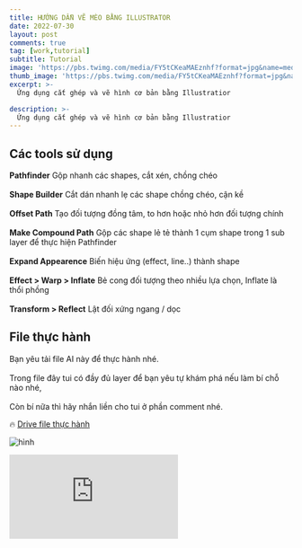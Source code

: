 ```yaml
---
title: HƯỚNG DẪN VẼ MÈO BẰNG ILLUSTRATOR 
date: 2022-07-30
layout: post
comments: true
tag: [work,tutorial]
subtitle: Tutorial
image: 'https://pbs.twimg.com/media/FY5tCKeaMAEznhf?format=jpg&name=medium'
thumb_image: 'https://pbs.twimg.com/media/FY5tCKeaMAEznhf?format=jpg&name=medium'
excerpt: >-
  Ứng dụng cắt ghép và vẽ hình cơ bản bằng Illustratior

description: >-
  Ứng dụng cắt ghép và vẽ hình cơ bản bằng Illustratior
---
```


## Các tools sử dụng 

**Pathfinder** Gộp nhanh các shapes, cắt xén, chồng chéo<br>   
**Shape Builder** Cắt dán nhanh lẹ các shape chồng chéo, cận kề<br>   
**Offset Path** Tạo đối tượng đồng tâm, to hơn hoặc nhỏ hơn đối tượng chính<br>   
**Make Compound Path** Gộp các shape lẻ tẻ thành 1 cụm shape trong 1 sub layer để thực hiện Pathfinder<br>   
**Expand Appearence** Biến hiệu ứng (effect, line..) thành shape<br>   
**Effect > Warp > Inflate** Bẻ cong đối tượng theo nhiều lựa chọn, Inflate là thổi phồng<br>   
**Transform > Reflect** Lật đối xứng ngang / dọc<br>   

## File thực hành

Bạn yêu tải file AI này để thực hành nhé.<br>   
Trong file đây tui có đầy đủ layer để bạn yêu tự khám phá nếu làm bí chỗ nào nhé,<br>   
Còn bí nữa thì hãy nhắn liền cho tui ở phần comment nhé.<br>   

🔥 [Drive file thực hành](https://drive.google.com/file/d/1Qchng1-lymUjbMpJ9sDD32PAO77D-0CJ/view?usp=sharing)

![hình](https://pbs.twimg.com/media/FY5u_HhaUAAvsDb?format=jpg&name=large)

<p><iframe src="https://youtu.be/cZ52zYqKVrM" frameborder="0" allowfullscreen></iframe></p>

